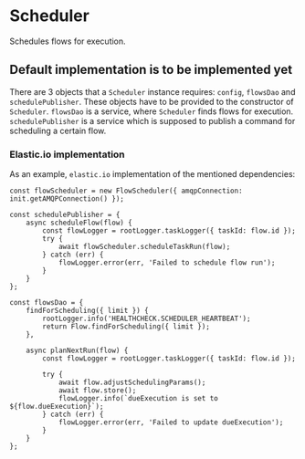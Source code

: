 # Scheduler
Schedules flows for execution.

## Default implementation is to be implemented yet
There are 3 objects that a `Scheduler` instance requires: `config`, `flowsDao` and `schedulePublisher`. These objects have to be provided to the constructor of `Scheduler`.
`flowsDao` is a service, where `Scheduler` finds flows for execution.
`schedulePublisher` is a service which is supposed to publish a command for scheduling a certain flow.

### Elastic.io implementation
As an example, `elastic.io` implementation of the mentioned dependencies:

```
const flowScheduler = new FlowScheduler({ amqpConnection: init.getAMQPConnection() });

const schedulePublisher = {
    async scheduleFlow(flow) {
        const flowLogger = rootLogger.taskLogger({ taskId: flow.id });
        try {
            await flowScheduler.scheduleTaskRun(flow);
        } catch (err) {
            flowLogger.error(err, 'Failed to schedule flow run');
        }
    }
};

const flowsDao = {
    findForScheduling({ limit }) {
        rootLogger.info('HEALTHCHECK.SCHEDULER_HEARTBEAT');
        return Flow.findForScheduling({ limit });
    },

    async planNextRun(flow) {
        const flowLogger = rootLogger.taskLogger({ taskId: flow.id });

        try {
            await flow.adjustSchedulingParams();
            await flow.store();
            flowLogger.info(`dueExecution is set to ${flow.dueExecution}`);
        } catch (err) {
            flowLogger.error(err, 'Failed to update dueExecution');
        }
    }
};
```
